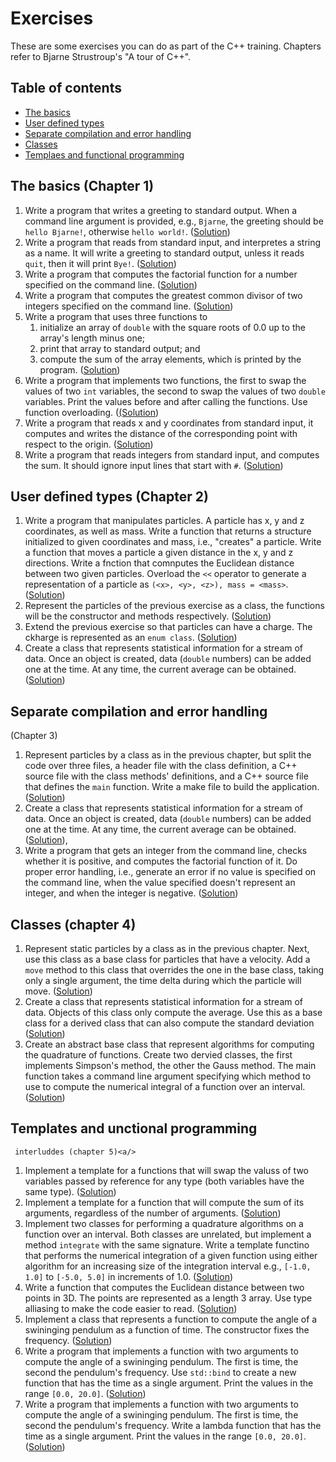 # Exercises
These are some exercises you can do as part of the C++ training. Chapters
refer to Bjarne Strustroup's "A tour of C++".

## Table of contents

  * [The basics](#basics)
  * [User defined types](#udfs)
  * [Separate compilation and error handling](#modularity)
  * [Classes](#classes)
  * [Templaes and functional programming](#templates)
  

## <a name="basics">The basics (Chapter 1)</a>

  1. Write a program that writes a greeting to standard output. When
    a command line argument is provided, e.g., `Bjarne`, the greeting
    should be `hello Bjarne!`, otherwise `hello world!`.
    ([Solution](Basics/hello.cpp))
  1. Write a program that reads from standard input, and interpretes a
    string as a name.  It will write a greeting to standard output,
    unless it reads `quit`, then it will print `Bye!`.
    ([Solution](Basics/talk.cpp))
  1. Write a program that computes the factorial function for a number
    specified on the command line.
    ([Solution](Basics/fac.cpp))
  1. Write a program that computes the greatest common divisor of
    two integers specified on the command line.
    ([Solution](Basics/gcd.cpp))
  1. Write a program that uses three functions to
      1. initialize an array of `double` with the square roots of 0.0 up
        to the array's length minus one;
      2.  print that array to standard output; and
      3. compute the sum of the array elements, which is printed by the
        program.
    ([Solution](Basics/arrays.cpp))
  1. Write a program that implements two functions, the first to swap
    the values of two `int` variables, the second to swap the values of
    two `double` variables.  Print the values before and after calling
    the functions.  Use function overloading.
    ([(Solution](Basics/swap.cpp))
  1. Write a program that reads x and y coordinates from standard input,
    it computes and writes the distance of the corresponding point with
    respect to the origin.
    ([Solution](Basics/col_dist.cpp))
  1. Write a program that reads integers from standard input, and computes
    the sum. It should ignore input lines that start with `#`.
    ([Solution](Basics/data_parser.cpp))


## <a name="udfs">User defined types (Chapter 2)</a>

  1. Write a program that manipulates particles.  A particle has x, y and z
    coordinates, as well as mass. Write a function that returns a structure
    initialized to given coordinates and mass, i.e., "creates" a particle.
    Write a function that moves a particle a given distance in the x, y and
    z directions. Write a fnction that comnputes the Euclidean distance
    between two given particles. Overload the `<<` operator to generate
    a representation of a particle as `(<x>, <y>, <z>), mass = <mass>`.
    ([Solution](UserDefinedTypes/struct_particles.cpp))
  1. Represent the particles of the previous exercise as a class, the
    functions will be the constructor and methods respectively.
    ([Solution](UserDefinedTypes/class_particles.cpp))
  1. Extend the previous exercise so that particles can have a charge. The
    ckharge is represented as an `enum class`.
    ([Solution](UserDefinedTypes/charged_particles.cpp))
  1. Create a class that represents statistical information for a stream of
    data.  Once an object is created, data (`double` numbers) can be added
    one at the time.  At any time, the current average can be obtained.
    ([Solution](UserDefinedTypes/streaming_stats.cpp))


## <a name="modularity">Separate compilation and error handling
   (Chapter 3)</a>

  1. Represent particles by a class as in the previous chapter, but split
    the code over three files, a header file with the class definition,
    a C++ source file with the class methods' definitions, and a C++
    source file that defines the `main` function. Write a make file to
    build the application.
    ([Solution](Modularity/Particles))
  1. Create a class that represents statistical information for a stream of
    data.  Once an object is created, data (`double` numbers) can be added
    one at the time.  At any time, the current average can be obtained.
    ([Solution](Modularity/Stats)),
  1. Write a program that gets an integer from the command line, checks
    whether it is positive, and computes the factorial function of it.
    Do proper error handling, i.e., generate an error if no value is
    specified on the command line, when the value specified doesn't
    represent an integer, and when the integer is negative.
    ([Solution](Modularity/fac.cpp))


## <a name="classes">Classes (chapter 4)</a>

  1. Represent static particles by a class as in the previous chapter.
    Next, use this class as a base class for particles that have a
    velocity. Add a `move` method to this class that overrides the one
    in the base class, taking only a single argument, the time delta
    during which the particle will move.
    ([Solution](Classes/Particles))
  1. Create a class that represents statistical information for a stream of
    data.  Objects of this class only compute the average.  Use this as
    a base class for a derived class that can also compute the standard 
    deviation
    ([Solution](Classes/Stats))
  1. Create an abstract base class that represent algorithms for
    computing the quadrature of functions. Create two dervied classes,
    the first implements Simpson's method, the other the Gauss method. The
    main function takes a command line argument specifying which method
    to use to compute the numerical integral of a function over an
    interval.
    ([Solution](Classes/Quadrature))
    

## <a name="templates">Templates and unctional programming
     interluddes (chapter 5)<a/>

  1. Implement a template for a functions that will swap the valuss of
    two variables passed by reference for any type (both variables have
    the same type).
    ([Solution](Temaples/swap.cpp))
  1. Implement a template for a function that will compute the sum of its
    arguments, regardless of the number of arguments.
    ([Solution](Temaples/sum.cpp))
  1. Implement two classes for performing a quadrature algorithms on a
    function over an interval.  Both classes are unrelated, but implement
    a method `integrate` with the same signature. Write a template functino
    that performs the numerical integration of a given function using
    either algorithm for an increasing size of the integration interval
    e.g., `[-1.0, 1.0]` to `[-5.0, 5.0]` in increments of 1.0.
    ([Solution](Temaples/DuckTyping))
  1. Write a function that computes the Euclidean distance between two
    points in 3D.  The points are represented as a length 3 array. Use
    type alliasing to make the code easier to read.
    ([Solution](Templates/points.cpp))
  1. Implement a class that represents a function to compute the angle
    of a swininging pendulum as a function of time.  The constructor fixes
    the frequency.
    ([Solution](Templates/pendulum_func_obj.cpp))
  1. Write a program that implements a function with two arguments to
    compute the angle of a swininging pendulum.  The first is time, the
    second the pendulum's frequency.  Use `std::bind` to create a new
    function that has the time as a single argument. Print the values in
    the range `[0.0, 20.0]`.
    ([Solution](Templates/pendulum_bind.cpp))
  1. Write a program that implements a function with two arguments to
    compute the angle of a swininging pendulum.  The first is time, the
    second the pendulum's frequency.  Write a lambda function that has
    the time as a single argument. Print the values in the range
    `[0.0, 20.0]`.
    ([Solution](Templates/pendulum_bind.cpp))
